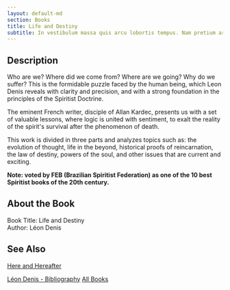 ```yaml
---
layout: default-md
section: Books
title: Life and Destiny
subtitle: In vestibulum massa quis arcu lobortis tempus. Nam pretium arcu in odio vulputate luctus.
---
```


## Description
Who are we? Where did we come from? Where are we going? Why do we suffer? This is the formidable puzzle faced by the human being, which Leon Denis reveals with clarity and precision, and with a strong foundation in the principles of the Spiritist Doctrine.

The eminent French writer, disciple of Allan Kardec, presents us with a set of valuable lessons, where logic is united with sentiment, to exalt the reality of the spirit's survival after the phenomenon of death.

This work is divided in three parts and analyzes topics such as: the evolution of thought, life in the beyond, historical proofs of reincarnation, the law of destiny, powers of the soul, and other issues that are current and exciting.

**Note: voted by FEB (Brazilian Spiritist Federation) as one of the 10 best Spiritist books of the 20th century.**


## About the Book
Book Title: Life and Destiny  
Author: Léon Denis  

     


## See Also
[Here and Hereafter](here-and-hereafter)


<a href="/books/leon-denis" class="button">Léon Denis - Bibliography</a>
<a href="/books" class="button">All Books</a>
